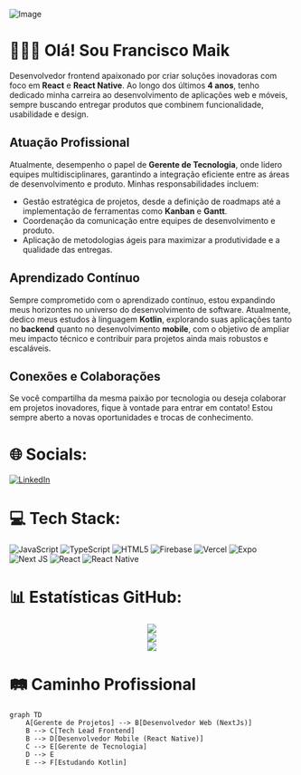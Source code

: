 ![Image](https://github.com/user-attachments/assets/64f8fe30-bcce-4bb5-a4d9-8145720e1233)

# 👨🏻‍💻 Olá! Sou Francisco Maik

Desenvolvedor frontend apaixonado por criar soluções inovadoras com foco em **React** e **React Native**. Ao longo dos últimos **4 anos**, tenho dedicado minha carreira ao desenvolvimento de aplicações web e móveis, sempre buscando entregar produtos que combinem funcionalidade, usabilidade e design.

## Atuação Profissional

Atualmente, desempenho o papel de **Gerente de Tecnologia**, onde lidero equipes multidisciplinares, garantindo a integração eficiente entre as áreas de desenvolvimento e produto. Minhas responsabilidades incluem:

- Gestão estratégica de projetos, desde a definição de roadmaps até a implementação de ferramentas como **Kanban** e **Gantt**.
- Coordenação da comunicação entre equipes de desenvolvimento e produto.
- Aplicação de metodologias ágeis para maximizar a produtividade e a qualidade das entregas.


## Aprendizado Contínuo

Sempre comprometido com o aprendizado contínuo, estou expandindo meus horizontes no universo do desenvolvimento de software. Atualmente, dedico meus estudos à linguagem **Kotlin**, explorando suas aplicações tanto no **backend** quanto no desenvolvimento **mobile**, com o objetivo de ampliar meu impacto técnico e contribuir para projetos ainda mais robustos e escaláveis.


## Conexões e Colaborações

Se você compartilha da mesma paixão por tecnologia ou deseja colaborar em projetos inovadores, fique à vontade para entrar em contato! Estou sempre aberto a novas oportunidades e trocas de conhecimento.


# 🌐 Socials:
[![LinkedIn](https://img.shields.io/badge/LinkedIn-14870c?style=for-the-badge&logo=linkedin&logoColor=white)](https://www.linkedin.com/in/francisco-maik-fonseca-nunes-468511184/)

# 💻 Tech Stack:
![JavaScript](https://img.shields.io/badge/javascript-%14870c.svg?style=for-the-badge&logo=javascript&logoColor=%white) ![TypeScript](https://img.shields.io/badge/typescript-%14870c.svg?style=for-the-badge&logo=typescript&logoColor=white) ![HTML5](https://img.shields.io/badge/html5-%14870c.svg?style=for-the-badge&logo=html5&logoColor=white) ![Firebase](https://img.shields.io/badge/firebase-%14870c.svg?style=for-the-badge&logo=firebase) ![Vercel](https://img.shields.io/badge/vercel-%14870c.svg?style=for-the-badge&logo=vercel&logoColor=white) ![Expo](https://img.shields.io/badge/expo-14870c?style=for-the-badge&logo=expo&logoColor=#D04A37) ![Next JS](https://img.shields.io/badge/Next-14870c?style=for-the-badge&logo=next.js&logoColor=white) ![React](https://img.shields.io/badge/react-%14870c.svg?style=for-the-badge&logo=react&logoColor=%2361DAFB) ![React Native](https://img.shields.io/badge/react_native-%14870c.svg?style=for-the-badge&logo=react&logoColor=%white)

# 📊 Estatísticas GitHub:
<div align="center">
  <img src="https://github-readme-stats.vercel.app/api?username=FranciscoMaik&theme=tokyonight&hide_border=true&include_all_commits=false&count_private=true" /><br/>
  <img src="https://github-readme-streak-stats.herokuapp.com/?user=FranciscoMaik&theme=tokyonight&hide_border=true" /><br/>
  <img src="https://github-readme-stats.vercel.app/api/top-langs/?username=FranciscoMaik&theme=tokyonight&hide_border=true&include_all_commits=false&count_private=true&layout=compact" />
</div>

# 🛤️ Caminho Profissional
```mermaid
graph TD
    A[Gerente de Projetos] --> B[Desenvolvedor Web (NextJs)]
    B --> C[Tech Lead Frontend]
    B --> D[Desenvolvedor Mobile (React Native)]
    C --> E[Gerente de Tecnologia]
    D --> E
    E --> F[Estudando Kotlin]
```